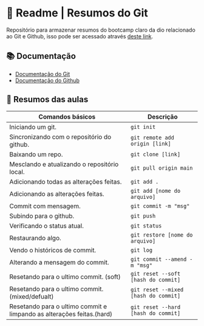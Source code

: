 
# 🎒 Readme | Resumos do Git
Repositório para armazenar resumos do bootcamp claro da dio relacionado ao Git e Github, isso pode ser acessado através [deste link](https://web.dio.me/track/coding-the-future-claro-java-spring-boot).

## 📚 Documentação
- [Documentação do Git](https://git-scm.com/docs)
- [Documentação do Github](https://docs.github.com/pt)

## 📖 Resumos das aulas

| Comandos básicos | Descrição | 
|-------|---------|
| Iniciando um git. | ```git init``` |
| Sincronizando com o repositório do github. | ```git remote add origin [link]``` |
| Baixando um repo. | ```git clone [link]``` |
| Mesclando e atualizando o repositório local.| ```git pull origin main```  |
| Adicionando todas as alterações feitas. | ```git add .```  |
| Adicionando as alterações feitas. | ```git add [nome do arquivo]``` |
| Commit com mensagem. | ```git commit -m "msg"```  |
| Subindo para o github. | ```git push```  |
| Verificando o status atual. | ```git status``` |
| Restaurando algo. | ```git restore [nome do arquivo]``` |
| Vendo o históricos de commit. | ```git log``` |
| Alterando a mensagem do commit. | ```git commit --amend -m "msg"``` |
| Resetando para o ultimo commit. (soft) | ```git reset --soft [hash do commit]``` |
| Resetando para o ultimo commit. (mixed/defualt) | ```git reset --mixed [hash do commit]``` |
| Resetando para o ultimo commit e limpando as alterações feitas.(hard) | ```git reset --hard [hash do commit]``` |



